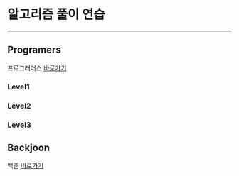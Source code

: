 # 알고리즘 풀이 연습
---
## Programers
프로그래머스 [바로가기](https://programmers.co.kr/)


### Level1
### Level2
### Level3


## Backjoon
백준 [바로가기](https://www.acmicpc.net/)


